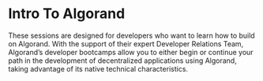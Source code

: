 # Intro To Algorand

These sessions are designed for developers who want to learn how to build on Algorand. With the support of their expert Developer Relations Team, Algorand’s developer bootcamps allow you to either begin or continue your path in the development of decentralized applications using Algorand, taking advantage of its native technical characteristics.
